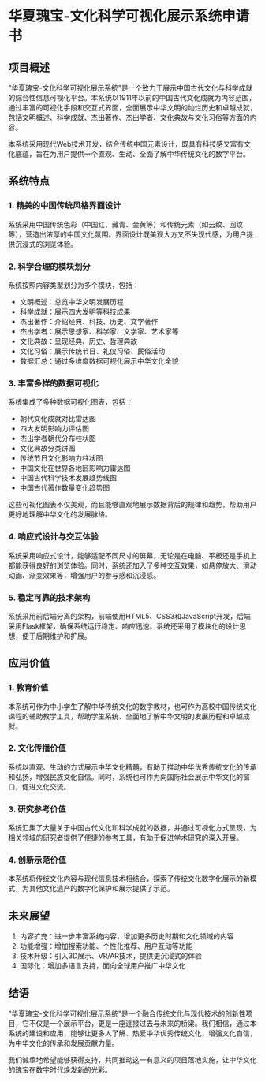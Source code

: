 # 华夏瑰宝-文化科学可视化展示系统申请书

## 项目概述

"华夏瑰宝-文化科学可视化展示系统"是一个致力于展示中国古代文化与科学成就的综合性信息可视化平台。本系统以1911年以前的中国古代文化成就为内容范围，通过丰富的可视化手段和交互式界面，全面展示中华文明的灿烂历史和卓越成就，包括文明概述、科学成就、杰出著作、杰出学者、文化典故与文化习俗等方面的内容。

本系统采用现代Web技术开发，结合传统中国元素设计，既具有科技感又富有文化底蕴，旨在为用户提供一个直观、生动、全面了解中华传统文化的数字平台。

## 系统特点

### 1. 精美的中国传统风格界面设计

系统采用中国传统色彩（中国红、藏青、金黄等）和传统元素（如云纹、回纹等），营造出浓厚的中国文化氛围。界面设计既美观大方又不失现代感，为用户提供沉浸式的浏览体验。

### 2. 科学合理的模块划分

系统按照内容类型划分为多个模块，包括：
- 文明概述：总览中华文明发展历程
- 科学成就：展示四大发明等科技成果
- 杰出著作：介绍经典、科技、历史、文学著作
- 杰出学者：展示思想家、科学家、文学家、艺术家等
- 文化典故：呈现经典、历史、哲理典故
- 文化习俗：展示传统节日、礼仪习俗、民俗活动
- 数据汇总：通过多维度数据可视化展示中华文化全貌

### 3. 丰富多样的数据可视化

系统集成了多种数据可视化图表，包括：
- 朝代文化成就对比雷达图
- 四大发明影响力评估图
- 杰出学者朝代分布柱状图
- 文化典故分类饼图
- 传统节日文化影响力柱状图
- 中国文化在世界各地区影响力雷达图
- 中国古代科学技术发展趋势线图
- 中国古代著作数量变化趋势图

这些可视化图表不仅美观，而且能够直观地展示数据背后的规律和趋势，帮助用户更好地理解中华文化的发展脉络。

### 4. 响应式设计与交互体验

系统采用响应式设计，能够适配不同尺寸的屏幕，无论是在电脑、平板还是手机上都能获得良好的浏览体验。同时，系统还加入了多种交互效果，如悬停放大、滑动动画、渐变效果等，增强用户的参与感和沉浸感。

### 5. 稳定可靠的技术架构

系统采用前后端分离的架构，前端使用HTML5、CSS3和JavaScript开发，后端采用Flask框架，确保系统运行稳定、响应迅速。系统还采用了模块化的设计思想，便于后期维护和扩展。

## 应用价值

### 1. 教育价值

本系统可作为中小学生了解中华传统文化的数字教材，也可作为高校中国传统文化课程的辅助教学工具，帮助学生系统、全面地了解中华文明的发展历程和卓越成就。

### 2. 文化传播价值

系统以直观、生动的方式展示中华文化精髓，有助于推动中华优秀传统文化的传承和弘扬，增强民族文化自信。同时，系统也可作为向国际社会展示中华文化的窗口，促进文化交流。

### 3. 研究参考价值

系统汇集了大量关于中国古代文化和科学成就的数据，并通过可视化方式呈现，为相关领域的研究者提供了便捷的参考工具，有助于促进学术研究的深入开展。

### 4. 创新示范价值

本系统将传统文化内容与现代信息技术相结合，探索了传统文化数字化展示的新模式，为其他文化遗产的数字化保护和展示提供了示范。

## 未来展望

1. 内容扩充：进一步丰富系统内容，增加更多历史时期和文化领域的内容
2. 功能增强：增加搜索功能、个性化推荐、用户互动等功能
3. 技术升级：引入3D展示、VR/AR技术，提供更沉浸式的体验
4. 国际化：增加多语言支持，面向全球用户推广中华文化

## 结语

"华夏瑰宝-文化科学可视化展示系统"是一个融合传统文化与现代技术的创新性项目，它不仅是一个展示平台，更是一座连接过去与未来的桥梁。我们相信，通过本系统的建设和应用，能够让更多人了解、热爱中华优秀传统文化，增强文化自信，为中华文化的传承和发展贡献力量。

我们诚挚地希望能够获得支持，共同推动这一有意义的项目落地实施，让中华文化的瑰宝在数字时代焕发新的光彩。
